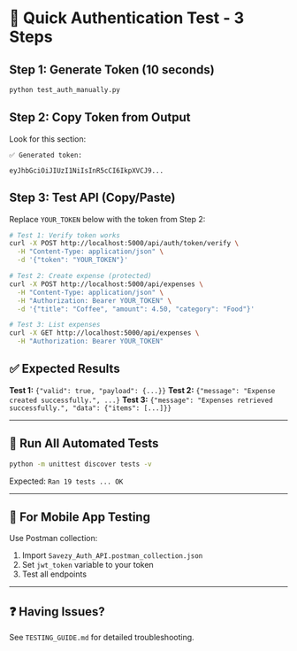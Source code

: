 # 🚀 Quick Authentication Test - 3 Steps

## Step 1: Generate Token (10 seconds)

```bash
python test_auth_manually.py
```

## Step 2: Copy Token from Output

Look for this section:
```
✅ Generated token:

eyJhbGciOiJIUzI1NiIsInR5cCI6IkpXVCJ9...
```

## Step 3: Test API (Copy/Paste)

Replace `YOUR_TOKEN` below with the token from Step 2:

```bash
# Test 1: Verify token works
curl -X POST http://localhost:5000/api/auth/token/verify \
  -H "Content-Type: application/json" \
  -d '{"token": "YOUR_TOKEN"}'

# Test 2: Create expense (protected)
curl -X POST http://localhost:5000/api/expenses \
  -H "Content-Type: application/json" \
  -H "Authorization: Bearer YOUR_TOKEN" \
  -d '{"title": "Coffee", "amount": 4.50, "category": "Food"}'

# Test 3: List expenses
curl -X GET http://localhost:5000/api/expenses \
  -H "Authorization: Bearer YOUR_TOKEN"
```

## ✅ Expected Results

**Test 1:** `{"valid": true, "payload": {...}}`
**Test 2:** `{"message": "Expense created successfully.", ...}`
**Test 3:** `{"message": "Expenses retrieved successfully.", "data": {"items": [...]}}`

---

## 🧪 Run All Automated Tests

```bash
python -m unittest discover tests -v
```

Expected: `Ran 19 tests ... OK`

---

## 📱 For Mobile App Testing

Use Postman collection:
1. Import `Savezy_Auth_API.postman_collection.json`
2. Set `jwt_token` variable to your token
3. Test all endpoints

---

## ❓ Having Issues?

See `TESTING_GUIDE.md` for detailed troubleshooting.
